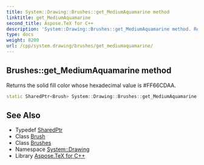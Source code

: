 ```yaml
---
title: System::Drawing::Brushes::get_MediumAquamarine method
linktitle: get_MediumAquamarine
second_title: Aspose.TeX for C++
description: 'System::Drawing::Brushes::get_MediumAquamarine method. Returns the solid fill color whose hexadecimal value is #FF66CDAA in C++.'
type: docs
weight: 8200
url: /cpp/system.drawing/brushes/get_mediumaquamarine/
---
```

## Brushes::get_MediumAquamarine method


Returns the solid fill color whose hexadecimal value is #FF66CDAA.

```cpp
static SharedPtr<Brush> System::Drawing::Brushes::get_MediumAquamarine()
```

## See Also

* Typedef [SharedPtr](../../../system/sharedptr/)
* Class [Brush](../../brush/)
* Class [Brushes](../)
* Namespace [System::Drawing](../../)
* Library [Aspose.TeX for C++](../../../)
